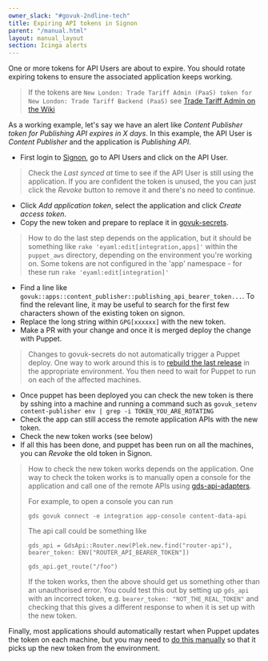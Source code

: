 ```yaml
---
owner_slack: "#govuk-2ndline-tech"
title: Expiring API tokens in Signon
parent: "/manual.html"
layout: manual_layout
section: Icinga alerts
---
```


[signon]: https://signon.publishing.service.gov.uk/api_users
[deploy-puppet]: https://deploy.production.govuk.digital/job/Deploy_Puppet/
[restart-app]: /manual/restart-application.html
[govuk-secrets]: https://github.com/alphagov/govuk-secrets
[gds-api-adapters]: https://github.com/alphagov/gds-api-adapters/blob/master/lib/gds_api.rb

One or more tokens for API Users are about to expire. You should rotate
expiring tokens to ensure the associated application keeps working.

> If the tokens are
> `New London: Trade Tariff Admin (PaaS) token for New London: Trade Tariff Backend (PaaS)`
> see [Trade Tariff Admin on the Wiki](https://gov-uk.atlassian.net/wiki/spaces/PLOPS/pages/3155099649/Trade+Tariff+Admin)

As a working example, let's say we have an alert like *Content Publisher token
for Publishing API expires in X days*. In this example, the API User is
*Content Publisher* and the application is *Publishing API*.

- First login to [Signon], go to API Users and click on the API User.

> Check the *Last synced at* time to see if the API User is still using the
> application. If you are confident the token is unused, the you can just
> click the *Revoke* button to remove it and there's no need to continue.

- Click *Add application token*, select the application and click *Create
  access token*.
- Copy the new token and prepare to replace it in [govuk-secrets].

> How to do the last step depends on the application, but it should be
> something like `rake 'eyaml:edit[integration,apps]'` within the `puppet_aws` directory, depending on the
> environment you're working on. Some tokens are not configured in the 'app' namespace - for these
> run `rake 'eyaml:edit[integration]'`

- Find a line like `govuk::apps::content_publisher::publishing_api_bearer_token...`. To find the relevant line, it may be useful to search for the first few characters shown of the existing token on signon.
- Replace the long string within `GPG[xxxxxx]` with the new token.
- Make a PR with your change and once it is merged deploy the change with
  Puppet.

> Changes to govuk-secrets do not automatically trigger a Puppet deploy. One
> way to work around this is to [rebuild the last release][deploy-puppet] in the appropriate
> environment. You then need to wait for Puppet to run on each of the affected machines.

- Once puppet has been deployed you can check the new token is there by sshing into a machine and running a command such as `govuk_setenv content-publisher env | grep -i TOKEN_YOU_ARE_ROTATING`
- Check the app can still access the remote application APIs with the new token.
- Check the new token works (see below)
- If all this has been done, and puppet has been run on all the machines, you can *Revoke* the old token in Signon.

> How to check the new token works depends on the application. One way to check
> the token works is to manually open a console for the application and call
> one of the remote APIs using [gds-api-adapters][].
>
> For example, to open a console you can run
>
> `gds govuk connect -e integration app-console content-data-api`
>
> The api call could be something like
>
> `gds_api = GdsApi::Router.new(Plek.new.find("router-api"), bearer_token: ENV["ROUTER_API_BEARER_TOKEN"])`
>
> `gds_api.get_route("/foo")`
>
> If the token works, then the above should get us something other than an unauthorised error.
> You could test this out by setting up `gds_api` with an incorrect token, e.g. `bearer_token: "NOT_THE_REAL_TOKEN"`
> and checking that this gives a different response to when it is set up with the new token.

Finally, most applications should automatically restart when Puppet updates the
token on each machine, but you may need to [do this manually][restart-app] so
that it picks up the new token from the environment.
